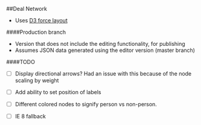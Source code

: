 ##Deal Network

- Uses <a href="https://github.com/mbostock/d3/wiki/Force-Layout" target="_blank">D3 force layout</a>

####Production branch
- Version that does not include the editing functionality, for publishing
- Assumes JSON data generated using the editor version (master branch)

####TODO
- [ ] Display directional arrows? Had an issue with this because of the node scaling by weight
- [ ] Add ability to set position of labels
- [ ] Different colored nodes to signify person vs non-person.
- [ ] IE 8 fallback

